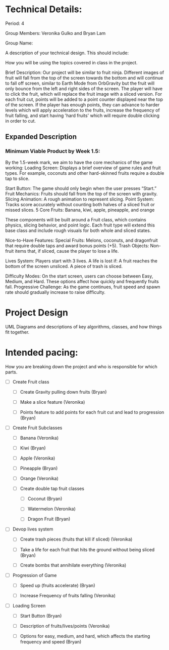 
# Technical Details:

Period: 4

Group Members: Veronika Gulko and Bryan Lam

Group Name: 

A description of your technical design. This should include: 
   
How you will be using the topics covered in class in the project.

Brief Description: Our project will be similar to fruit ninja. Different images of fruit will fall from the top of the screen towards the bottom and will continue to fall off screen, similar to Earth Mode from OrbGravity but the fruit will only bounce from the left and right sides of the screen. The player will have to click the fruit, which will replace the fruit image with a sliced version. For each fruit cut, points will be added to a point counter displayed near the top of the screen. If the player has enough points, they can advance to harder levels which will apply acceleration to the fruits, increase the frequency of fruit falling, and start having 'hard fruits' which will require double clicking in order to cut.

## Expanded Description
### Minimum Viable Product by Week 1.5:
By the 1.5-week mark, we aim to have the core mechanics of the game working:
Loading Screen: Displays a brief overview of game rules and fruit types. For example, coconuts and other hard-skinned fruits require a double tap to slice.

Start Button: The game should only begin when the user presses “Start.”
Fruit Mechanics: Fruits should fall from the top of the screen with gravity.
Slicing Animation: A rough animation to represent slicing.
Point System: Tracks score accurately without counting both halves of a sliced fruit or missed slices.
5 Core Fruits: Banana, kiwi, apple, pineapple, and orange

These components will be built around a Fruit class, which contains physics, slicing behavior, and point logic. Each fruit type will extend this base class and include rough visuals for both whole and sliced states.

Nice-to-Have Features:
Special Fruits: Melons, coconuts, and dragonfruit that require double taps and award bonus points (+5).
Trash Objects: Non-fruit items that, if sliced, cause the player to lose a life.

Lives System: Players start with 3 lives. A life is lost if:
A fruit reaches the bottom of the screen unsliced.
A piece of trash is sliced.

Difficulty Modes: On the start screen, users can choose between Easy, Medium, and Hard. These options affect how quickly and frequently fruits fall.
Progressive Challenge: As the game continues, fruit speed and spawn rate should gradually increase to raise difficulty.

     
# Project Design

UML Diagrams and descriptions of key algorithms, classes, and how things fit together.


    
# Intended pacing:

How you are breaking down the project and who is responsible for which parts.

- [ ] Create Fruit class
   - [ ] Create Gravity pulling down fruits (Bryan)
   - [ ] Make a slice feature (Veronika)
   - [ ] Points feature to add points for each fruit cut and lead to progression (Bryan)


- [ ] Create Fruit Subclasses
    - [ ] Banana (Veronika)
    - [ ] Kiwi  (Bryan)
    - [ ] Apple (Veronika)
    - [ ] Pineapple (Bryan)
    - [ ] Orange (Veronika)
    
   
    - [ ] Create double tap fruit classes
        - [ ] Coconut (Bryan)
        - [ ] Watermelon (Veronika)
        - [ ] Dragon Fruit (Bryan)


- [ ] Devop lives system
    - [ ] Create trash pieces (fruits that kill if sliced) (Veronika)
    - [ ] Take a life for each fruit that hits the ground without being sliced (Bryan)
    - [ ] Create bombs that annihilate everything (Veronika)


- [ ] Progression of Game
    - [ ] Speed up (fruits accelerate) (Bryan)
    - [ ] Increase Frequency of fruits falling (Veronika)


- [ ] Loading Screen
    - [ ] Start Button (Bryan)
    - [ ] Description of fruits/lives/points (Veronika)
    - [ ] Options for easy, medium, and hard, which affects the starting frequency and speed (Bryan)


